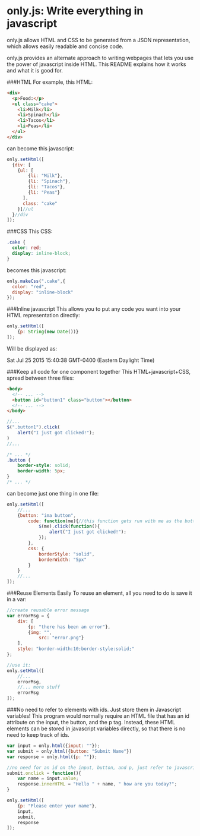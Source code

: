 # only.js: Write everything in javascript
only.js allows HTML and CSS to be generated from a JSON representation, which allows easily readable and concise code.

only.js provides an alternate approach to writing webpages that lets you use the power of javascript inside HTML.
This README explains how it works and what it is good for.

###HTML
For example, this HTML:
```HTML
<div>
  <p>Food:</p>
  <ul class="cake">
    <li>Milk</li>
    <li>Spinach</li>
    <li>Tacos</li>
    <li>Peas</li>
  </ul>
</div>
```
can become this javascript:
```javascript
only.setHtml([
  {div: [
    {ul: [
        {li: "Milk"},
        {li: "Spinach"},
        {li: "Tacos"},
        {li: "Peas"}
      ],
      class: "cake"
    }]//ul
  }//div
]);
```

###CSS
This CSS:
```CSS
.cake {
  color: red;
  display: inline-block;
}
```
becomes this javascript:
```javascript
only.makeCss(".cake",{
  color: "red",
  display: "inline-block"
});
```

###Inline javascript
This allows you to put any code you want into your HTML representation directly:
```javascript
only.setHtml([
    {p: String(new Date())}
]);
```
Will be displayed as:
  <p>Sat Jul 25 2015 15:40:38 GMT-0400 (Eastern Daylight Time)</p>
  
###Keep all code for one component together
This HTML+javascript+CSS, spread between three files:
```HTML
<body>
  <!-- ... -->
  <button id="button1" class="button"></button>
  <!-- ... -->
</body>
```
```javascript
//...
$(".button1").click(
	alert("I just got clicked!");
)
//...
```
```CSS
/* ... */
.button {
	border-style: solid;
	border-width: 5px;
}
/* ... */
```
can become just one thing in one file:
```javascript
only.setHtml([
    //...
	{button: "ima button",
		code: function(me){//this function gets run with me as the button element
			$(me).click(function(){
				alert("I just got clicked!");
			});
		},
		css: {
			borderStyle: "solid",
			borderWidth: "5px"
		}
	}
	//...
]);
```

###Reuse Elements Easily
To reuse an element, all you need to do is save it in a var:
```javascript
//create reusable error message
var errorMsg = {
	div: [
		{p: "there has been an error"},
		{img: "",
			src: "error.png"}
	],
	style: "border-width:10;border-style:solid;"
};

//use it:
only.setHtml([
	//...
	errorMsg,
	//... more stuff
	errorMsg
]);

```


###No need to refer to elements with ids. Just store them in Javascript variables!
This program would normally require an HTML file that has an id attribute on the input,
the button, and the p tag. Instead, these HTML elements can be stored in javascript
variables directly, so that there is no need to keep track of ids.

```javascript
var input = only.html({input: ""});
var submit = only.html({button: "Submit Name"})
var response = only.html({p: ""});

//no need for an id on the input, button, and p, just refer to javascript variables
submit.onclick = function(){
	var name = input.value;
	response.innerHTML = "Hello " + name, " how are you today?";
}

only.setHtml([
	{p: "Please enter your name"},
	input,
	submit,
	response
]);
```

